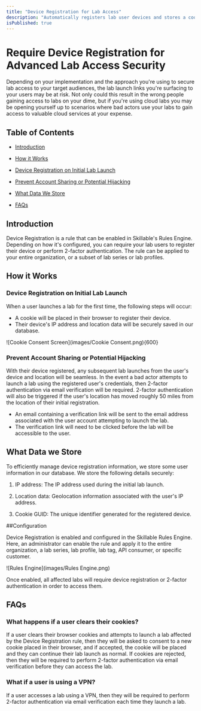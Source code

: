 ```yaml
---
title: "Device Registration for Lab Access"
description: "Automatically registers lab user devices and stores a cookie in their browser to ensure only verified users can launch from their account."
isPublished: true
---
```


# Require Device Registration for Advanced Lab Access Security

Depending on your implementation and the approach you're using to secure lab access to your target audiences, the lab launch links you're surfacing to your users may be at risk. Not only could this result in the wrong people gaining access to labs on your dime, but if you're using cloud labs you may be opening yourself up to scenarios where bad actors use your labs to gain access to valuable cloud services at your expense. 

## Table of Contents

* [Introduction](#introduction)

* [How it Works](#how-it-works)

* [Device Registration on Initial Lab Launch](#device-registration-on-initial-lab-launch)

* [Prevent Account Sharing or Potential Hijacking](#prevent-account-sharing-or-potential-hijacking)

* [What Data We Store](#what-data-we-store)

* [FAQs](#faqs)

## Introduction

Device Registration is a rule that can be enabled in Skillable's Rules Engine. Depending on how it's configured, you can require your lab users to register their device or perform 2-factor authentication. The rule can be applied to your entire organization, or a subset of lab series or lab profiles.  

## How it Works

### Device Registration on Initial Lab Launch

When a user launches a lab for the first time, the following steps will occur:

* A cookie will be placed in their browser to register their device.
* Their device's IP address and location data will be securely saved in our database.

![Cookie Consent Screen](images/Cookie Consent.png){600}

### Prevent Account Sharing or Potential Hijacking

With their device registered, any subsequent lab launches from the user's device and location will be seamless. In the event a bad actor attempts to launch a lab using the registered user's credentials, then 2-factor authentication via email verification will be required. 2-factor authentication will also be triggered if the user's location has moved roughly 50 miles from the location of their initial registration. 

* An email containing a verification link will be sent to the email address associated with the user account attempting to launch the lab.
* The verification link will need to be clicked before the lab will be accessible to the user. 

## What Data we Store

To efficiently manage device registration information, we store some user information in our database. We store the following details securely:

1. IP address: The IP address used during the initial lab launch.

2. Location data: Geolocation information associated with the user's IP address.

3. Cookie GUID: The unique identifier generated for the registered device.

##Configuration

Device Registration is enabled and configured in the Skillable Rules Engine. Here, an administrator can enable the rule and apply it to the entire organization, a lab series, lab profile, lab tag, API consumer, or specific customer.

![Rules Engine](images/Rules Engine.png)

Once enabled, all affected labs will require device registration or 2-factor authentication in order to access them. 

## FAQs

### What happens if a user clears their cookies?

If a user clears their browser cookies and attempts to launch a lab affected by the Device Registration rule, then they will be asked to consent to a new cookie placed in their browser, and if accepted, the cookie will be placed and they can continue their lab launch as normal. If cookies are rejected, then they will be required to perform 2-factor authentication via email verification before they can access the lab. 

### What if a user is using a VPN?

If a user accesses a lab using a VPN, then they will be required to perform 2-factor authentication via email verification each time they launch a lab. 





